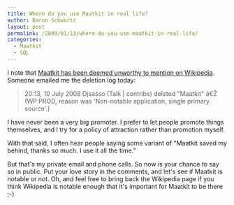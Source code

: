 ```yaml
---
title: Where do you use Maatkit in real life?
author: Baron Schwartz
layout: post
permalink: /2009/01/13/where-do-you-use-maatkit-in-real-life/
categories:
  - Maatkit
  - SQL
---
```

I note that [Maatkit has been deemed unworthy to mention on Wikipedia][1]. Someone emailed me the deletion log today:

> 20:13, 10 July 2008 Djsasso (Talk | contribs) deleted "Maatkit" â€Ž (WP:PROD, reason was 'Non-notable application, single primary source'.) 

I have never been a very big promoter. I prefer to let people promote things themselves, and I try for a policy of attraction rather than promotion myself.

With that said, I often hear people saying some variant of "Maatkit saved my behind, thanks so much. I use it all the time."

But that's my private email and phone calls. So now is your chance to say so in public. Put your love story in the comments, and let's see if Maatkit is notable or not. Oh, and feel free to bring back the Wikipedia page if you think Wikipedia is notable enough that it's important for Maatkit to be there ;-)

 [1]: http://en.wikipedia.org/wiki/Maatkit
